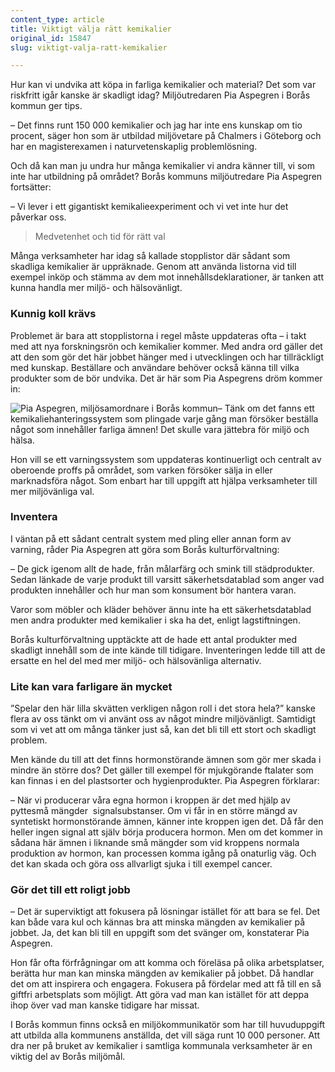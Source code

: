 ```yaml
---
content_type: article
title: Viktigt välja rätt kemikalier
original_id: 15847
slug: viktigt-valja-ratt-kemikalier

---
```


Hur kan vi undvika att köpa in farliga kemikalier och material? Det som var riskfritt igår kanske är skadligt idag? Miljöutredaren Pia Aspegren i Borås kommun ger tips.

– Det finns runt 150 000 kemikalier och jag har inte ens kunskap om tio procent, säger hon som är utbildad miljövetare på Chalmers i Göteborg och har en magisterexamen i naturvetenskaplig problemlösning.

Och då kan man ju undra hur många kemikalier vi andra känner till, vi som inte har utbildning på området? Borås kommuns miljöutredare Pia Aspegren fortsätter:

– Vi lever i ett gigantiskt kemikalieexperiment och vi vet inte hur det påverkar oss.

> Medvetenhet och tid för rätt val

Många verksamheter har idag så kallade stopplistor där sådant som skadliga kemikalier är uppräknade. Genom att använda listorna vid till exempel inköp och stämma av dem mot innehållsdeklarationer, är tanken att kunna handla mer miljö- och hälsovänligt.

### Kunnig koll krävs

Problemet är bara att stopplistorna i regel måste uppdateras ofta – i takt med att nya forskningsrön och kemikalier kommer. Med andra ord gäller det att den som gör det här jobbet hänger med i utvecklingen och har tillräckligt med kunskap. Beställare och användare behöver också känna till vilka produkter som de bör undvika. Det är här som Pia Aspegrens dröm kommer in:

![Pia Aspegren, miljösamordnare i Borås kommun](https://www.suntarbetsliv.se/wp-content/uploads/2015/06/piaaspegren_ab2-1.jpg "Pia Aspegren")– Tänk om det fanns ett kemikaliehanteringssystem som plingade varje gång man försöker beställa något som innehåller farliga ämnen! Det skulle vara jättebra för miljö och hälsa.

Hon vill se ett varningssystem som uppdateras kontinuerligt och centralt av oberoende proffs på området, som varken försöker sälja in eller marknadsföra något. Som enbart har till uppgift att hjälpa verksamheter till mer miljövänliga val.

### Inventera

I väntan på ett sådant centralt system med pling eller annan form av varning, råder Pia Aspegren att göra som Borås kulturförvaltning:

– De gick igenom allt de hade, från målarfärg och smink till städprodukter. Sedan länkade de varje produkt till varsitt säkerhetsdatablad som anger vad produkten innehåller och hur man som konsument bör hantera varan.

Varor som möbler och kläder behöver ännu inte ha ett säkerhetsdatablad men andra produkter med kemikalier i ska ha det, enligt lagstiftningen.

Borås kulturförvaltning upptäckte att de hade ett antal produkter med skadligt innehåll som de inte kände till tidigare. Inventeringen ledde till att de ersatte en hel del med mer miljö- och hälsovänliga alternativ.

### Lite kan vara farligare än mycket

”Spelar den här lilla skvätten verkligen någon roll i det stora hela?” kanske flera av oss tänkt om vi använt oss av något mindre miljövänligt. Samtidigt som vi vet att om många tänker just så, kan det bli till ett stort och skadligt problem.

Men kände du till att det finns hormonstörande ämnen som gör mer skada i mindre än större dos? Det gäller till exempel för mjukgörande ftalater som kan finnas i en del plastsorter och hygienprodukter. Pia Aspegren förklarar:

– När vi producerar våra egna hormon i kroppen är det med hjälp av pyttesmå mängder  signalsubstanser. Om vi får in en större mängd av syntetiskt hormonstörande ämnen, känner inte kroppen igen det. Då får den heller ingen signal att själv börja producera hormon. Men om det kommer in sådana här ämnen i liknande små mängder som vid kroppens normala produktion av hormon, kan processen komma igång på onaturlig väg. Och det kan skada och göra oss allvarligt sjuka i till exempel cancer.

### Gör det till ett roligt jobb

– Det är superviktigt att fokusera på lösningar istället för att bara se fel. Det kan både vara kul och kännas bra att minska mängden av kemikalier på jobbet. Ja, det kan bli till en uppgift som det svänger om, konstaterar Pia Aspegren.

Hon får ofta förfrågningar om att komma och föreläsa på olika arbetsplatser, berätta hur man kan minska mängden av kemikalier på jobbet. Då handlar det om att inspirera och engagera. Fokusera på fördelar med att få till en så giftfri arbetsplats som möjligt. Att göra vad man kan istället för att deppa ihop över vad man kanske tidigare har missat.

I Borås kommun finns också en miljökommunikatör som har till huvuduppgift att utbilda alla kommunens anställda, det vill säga runt 10 000 personer. Att dra ner på bruket av kemikalier i samtliga kommunala verksamheter är en viktig del av Borås miljömål.

